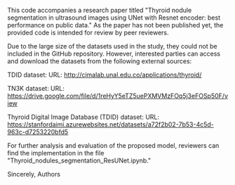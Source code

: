 
This code accompanies a research paper titled "Thyroid nodule segmentation in ultrasound images using UNet with Resnet encoder: best performance on public data." As the paper has not been published yet, the provided code is intended for review by peer reviewers.

Due to the large size of the datasets used in the study, they could not be included in the GitHub repository. However, interested parties can access and download the datasets from the following external sources:

TDID dataset:
URL: http://cimalab.unal.edu.co/applications/thyroid/

TN3K dataset:
URL: https://drive.google.com/file/d/1reHyY5eTZ5uePXMVMzFOq5j3eFOSp50F/view

Thyroid Digital Image Database (TDID) dataset:
URL: https://stanfordaimi.azurewebsites.net/datasets/a72f2b02-7b53-4c5d-963c-d7253220bfd5

For further analysis and evaluation of the proposed model, reviewers can find the implementation in the file "Thyroid_nodules_segmentation_ResUNet.ipynb."

Sincerely,
Authors
